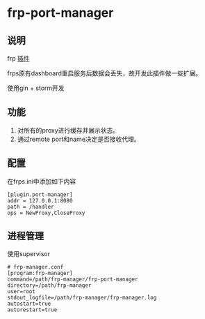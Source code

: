 # frp-port-manager


## 说明

frp [插件](https://github.com/fatedier/frp/blob/dev/doc/server_plugin.md)

frps原有dashboard重启服务后数据会丢失，故开发此插件做一些扩展。

使用gin + storm开发

## 功能
1. 对所有的proxy进行缓存并展示状态。
2. 通过remote port和name决定是否接收代理。

## 配置

在frps.ini中添加如下内容
```text
[plugin.port-manager]
addr = 127.0.0.1:8080
path = /handler
ops = NewProxy,CloseProxy
```

## 进程管理
使用supervisor

```text
# frp-manager.conf 
[program:frp-manager]
command=/path/frp-manager/frp-port-manager
directory=/path/frp-manager
user=root
stdout_logfile=/path/frp-manager/frp-manager.log
autostart=true
autorestart=true
```

